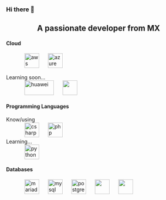 ### Hi there 👋

<!--
**Azpel13/Azpel13** is a ✨ _special_ ✨ repository because its `README.md` (this file) appears on your GitHub profile.

Here are some ideas to get you started:

- 🔭 I’m currently working on ...
- 🌱 I’m currently learning ...
- 👯 I’m looking to collaborate on ...
- 🤔 I’m looking for help with ...
- 💬 Ask me about ...
- 📫 How to reach me: ...
- 😄 Pronouns: ...
- ⚡ Fun fact: ...
-->


<h2 align="center">A passionate developer from MX</h2>
<div>
  <h4>Cloud</h4>
 <dl>
  <dt>
   <dd><p align="left">
    <img src="https://devicons.github.io/devicon/devicon.git/icons/amazonwebservices/amazonwebservices-original-wordmark.svg" alt="aws" width="40" height="40" hspace="10"/>
       <img src="https://www.vectorlogo.zone/logos/microsoft_azure/microsoft_azure-icon.svg" alt="azure" width="40" height="40" hspace="10"/>
  </dd>
  <dt>Learning soon...</dt>
  <dd>
   <img src="https://www.vectorlogo.zone/logos/huawei/huawei-ar21.svg" alt="huawei" width="80" height="40" hspace="10"/>
  <img src="https://www.vectorlogo.zone/logos/google_cloud/google_cloud-icon.svg" width="40" height="40" hspace="10"/>
  </dd>
  </dt>
 </dl>
</div>

<div>
  <h4> Programming Languages</h4>
  <dl>
    <dt>Know/using</dt>
    <dd><img src="https://devicons.github.io/devicon/devicon.git/icons/csharp/csharp-original.svg" alt="csharp" width="40" height="40" hspace="10"/> 
    <img src="https://devicons.github.io/devicon/devicon.git/icons/php/php-original.svg" alt="php" width="40" height="40"hspace="10"/>
    </dd>
    <dt>Learning...</dt>
    <dd><img src="https://devicons.github.io/devicon/devicon.git/icons/python/python-original.svg" alt="python" width="40" height="40" hspace="10"/></dd>
  </dl>
  
</div>
<div>
  <h4>Databases</h4>
 <dl>
  <dd>
   <img src="https://www.vectorlogo.zone/logos/mariadb/mariadb-icon.svg" alt="mariadb" width="40" height="40" hspace="10"/>
   <img src="https://devicons.github.io/devicon/devicon.git/icons/mysql/mysql-original-wordmark.svg" alt="mysql" width="40" height="40" hspace="10"/>
   <img src="https://devicons.github.io/devicon/devicon.git/icons/postgresql/postgresql-original-wordmark.svg" alt="postgresql" width="40" height="40" hspace="10"/>
    <img src="https://simpleicons.org/icons/microsoftsqlserver.svg" alt"sqlserver" width="40" height="40" hspace="10"/>
    <img src="https://cdn.worldvectorlogo.com/logos/microsoft-sql-server.svg" width="40" height="40" hspace="10"/>
  </dd>
 </dl>
</div>
